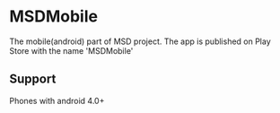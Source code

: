 MSDMobile
=========

The mobile(android) part of MSD project.
The app is published on Play Store with the name 'MSDMobile'

## Support
Phones with android 4.0+
